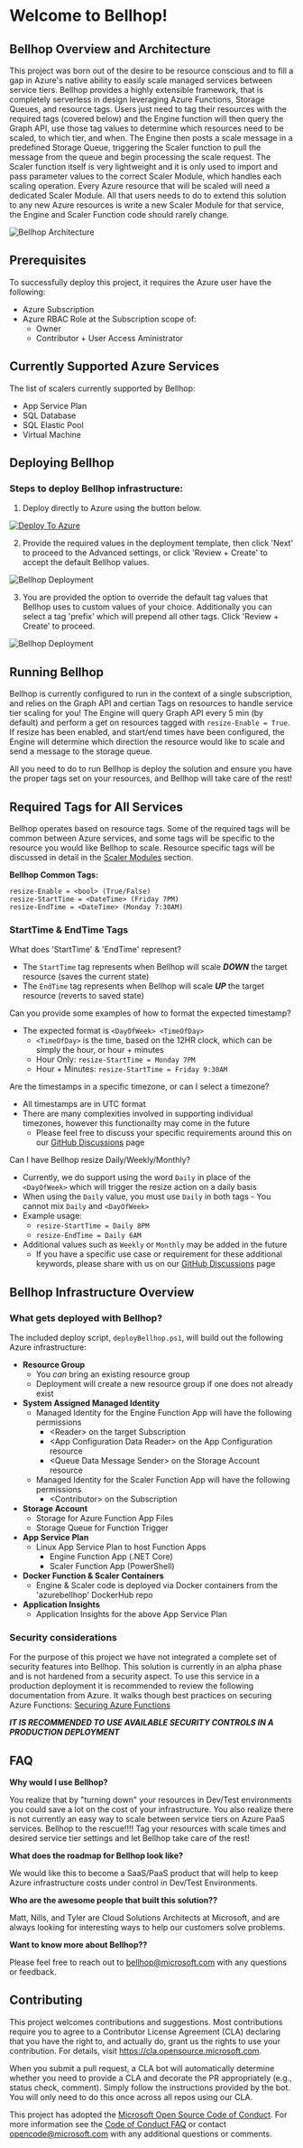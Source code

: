# Welcome to Bellhop!

<!-- 
Guidelines on README format: https://review.docs.microsoft.com/help/onboard/admin/samples/concepts/readme-template?branch=master

Guidance on onboarding samples to docs.microsoft.com/samples: https://review.docs.microsoft.com/help/onboard/admin/samples/process/onboarding?branch=master

Taxonomies for products and languages: https://review.docs.microsoft.com/new-hope/information-architecture/metadata/taxonomies?branch=master
-->

## Bellhop Overview and Architecture
This project was born out of the desire to be resource conscious and to fill a gap in Azure's native ability to easily scale managed services between service tiers. Bellhop provides a highly extensible framework, that is completely serverless in design leveraging Azure Functions, Storage Queues, and resource tags. Users just need to tag their resources with the required tags (covered below) and the Engine function will then query the Graph API, use those tag values to determine which resources need to be scaled, to which tier, and when. The Engine then posts a scale message in a predefined Storage Queue, triggering the Scaler function to pull the message from the queue and begin processing the scale request. The Scaler function itself is very lightweight and it is only used to import and pass parameter values to the correct Scaler Module, which handles each scaling operation. Every Azure resource that will be scaled will need a dedicated Scaler Module. All that users needs to do to extend this solution to any new Azure resources is write a new Scaler Module for that service, the Engine and Scaler Function code should rarely change.

![Bellhop Architecture](./images/bellhop_new.png)


## Prerequisites
To successfully deploy this project, it requires the Azure user have the following:

- Azure Subscription
- Azure RBAC Role at the Subscription scope of:
    - Owner
    - Contributor + User Access Aministrator 


## Currently Supported Azure Services
The list of scalers currently supported by Bellhop:
- App Service Plan
- SQL Database
- SQL Elastic Pool
- Virtual Machine

## Deploying Bellhop
### Steps to deploy Bellhop infrastructure:
1. Deploy directly to Azure using the button below.

[![Deploy To Azure](https://aka.ms/deploytoazurebutton)](https://portal.azure.com/#create/Microsoft.Template/uri/https%3A%2F%2Fraw.githubusercontent.com%2FAzure%2Fbellhop%2Fmain%2Ftemplates%2Fazuredeploy.json/createUIDefinitionUri/https%3A%2F%2Fraw.githubusercontent.com%2FAzure%2Fbellhop%2Fmain%2Ftemplates%2FcreateUiDefinition.json)

2. Provide the required values in the deployment template, then click 'Next' to proceed to the Advanced settings, or click 'Review + Create' to accept the default Bellhop values.

![Bellhop Deployment](./images/deployment_basics.png)

3. You are provided the option to override the default tag values that Bellhop uses to custom values of your choice. Additionally you can select a tag 'prefix' which will prepend all other tags. Click 'Review + Create' to proceed.

![Bellhop Deployment](./images/deployment_advanced.png)

## Running Bellhop
Bellhop is currently configured to run in the context of a single subscription, and relies on the Graph API and certian Tags on resources to handle service tier scaling for you! The Engine will query Graph API every 5 min (by default) and perform a get on resources tagged with `resize-Enable = True`. If resize has been enabled, and start/end times have been configured, the Engine will determine which direction the resource would like to scale and send a message to the storage queue.

All you need to do to run Bellhop is deploy the solution and ensure you have the proper tags set on your resources, and Bellhop will take care of the rest! 


## Required Tags for All Services
Bellhop operates based on resource tags. Some of the required tags will be common between Azure services, and some tags will be specific to the resource you would like Bellhop to scale. Resource specific tags will be discussed in detail in the [Scaler Modules](/scaler/modules/README.md) section.

**Bellhop Common Tags:**
```
resize-Enable = <bool> (True/False)
resize-StartTime = <DateTime> (Friday 7PM)
resize-EndTime = <DateTime> (Monday 7:30AM)
```

### StartTime & EndTime Tags
What does 'StartTime' & 'EndTime' represent?
- The ```StartTime``` tag represents when Bellhop will scale _**DOWN**_ the target resource (saves the current state)
- The ```EndTime``` tag represents when Bellhop will scale _**UP**_ the target resource (reverts to saved state)

Can you provide some examples of how to format the expected timestamp?
- The expected format is ```<DayOfWeek> <TimeOfDay>```
    - ```<TimeOfDay>``` is the time, based on the 12HR clock, which can be simply the hour, or hour + minutes
    - Hour Only: ```resize-StartTime = Monday 7PM```
    - Hour + Minutes: ```resize-StartTime = Friday 9:30AM```

Are the timestamps in a specific timezone, or can I select a timezone?
- All timestamps are in UTC format
- There are many complexities involved in supporting individual timezones, however this functionailty may come in the future
    - Please feel free to discuss your specific requirements around this on our [GitHub Discussions](https://github.com/Azure/bellhop/discussions) page

Can I have Bellhop resize Daily/Weekly/Monthly?
- Currently, we do support using the word ```Daily``` in place of the ```<DayOfWeek>``` which will trigger the resize action on a daily basis
- When using the ```Daily``` value, you must use ```Daily``` in both tags - You cannot mix ```Daily``` and ```<DayOfWeek>```
- Example usage:
    - ```resize-StartTime = Daily 8PM```
    - ```resize-EndTime = Daily 6AM```
- Additional values such as ```Weekly``` or ```Monthly``` may be added in the future
    - If you have a specific use case or requirement for these additional keywords, please share with us on our [GitHub Discussions](https://github.com/Azure/bellhop/discussions) page

## Bellhop Infrastructure Overview
### What gets deployed with Bellhop?

The included deploy script, `deployBellhop.ps1`, will build out the following Azure infrastructure:
- **Resource Group** 
    - You _can_ bring an existing resource group
    - Deployment will create a new resource group if one does not already exist
- **System Assigned Managed Identity**
    - Managed Identity for the Engine Function App will have the following permissions
        - &lt;Reader&gt; on the target Subscription
        - &lt;App Configuration Data Reader&gt; on the App Configuration resource
        - &lt;Queue Data Message Sender&gt; on the Storage Account resource
    - Managed Identity for the Scaler Function App will have the following permissions
        - &lt;Contributor&gt; on the Subscription
- **Storage Account**
    - Storage for Azure Function App Files
    - Storage Queue for Function Trigger
- **App Service Plan**
    - Linux App Service Plan to host Function Apps
        - Engine Function App (.NET Core)
        - Scaler Function App (PowerShell)
- **Docker Function & Scaler Containers** 
    - Engine & Scaler code is deployed via Docker containers from the 'azurebellhop' DockerHub repo
- **Application Insights**
    - Application Insights for the above App Service Plan

### Security considerations
For the purpose of this project we have not integrated a complete set of security features into Bellhop. This solution is currently in an alpha phase and is not hardened from a security aspect. To use this service in a production deployment it is recommended to review the following documentation from Azure. It walks though best practices on securing Azure Functions: 
[Securing Azure Functions](https://docs.microsoft.com/en-us/azure/azure-functions/security-concepts)

**_IT IS RECOMMENDED TO USE AVAILABLE SECURITY CONTROLS IN A PRODUCTION DEPLOYMENT_**


## FAQ
**Why would I use Bellhop?**

You realize that by "turning down" your resources in Dev/Test environments you could save a lot on the cost of your infrastructure. You also realize there is not currently an easy way to scale between service tiers on Azure PaaS services. Bellhop to the rescue!!!! Tag your resources with scale times and desired service tier settings and let Bellhop take care of the rest!

**What does the roadmap for Bellhop look like?**

We would like this to become a SaaS/PaaS product that will help to keep Azure infrastructure costs under control in Dev/Test Environments. 

**Who are the awesome people that built this solution??**

Matt, Nills, and Tyler are Cloud Solutions Architects at Microsoft, and are always looking for interesting ways to help our customers solve problems.

**Want to know more about Bellhop??**

Please feel free to reach out to <bellhop@microsoft.com> with any questions or feedback.


## Contributing
This project welcomes contributions and suggestions.  Most contributions require you to agree to a
Contributor License Agreement (CLA) declaring that you have the right to, and actually do, grant us
the rights to use your contribution. For details, visit https://cla.opensource.microsoft.com.

When you submit a pull request, a CLA bot will automatically determine whether you need to provide
a CLA and decorate the PR appropriately (e.g., status check, comment). Simply follow the instructions
provided by the bot. You will only need to do this once across all repos using our CLA.

This project has adopted the [Microsoft Open Source Code of Conduct](https://opensource.microsoft.com/codeofconduct/).
For more information see the [Code of Conduct FAQ](https://opensource.microsoft.com/codeofconduct/faq/) or
contact [opencode@microsoft.com](mailto:opencode@microsoft.com) with any additional questions or comments.
